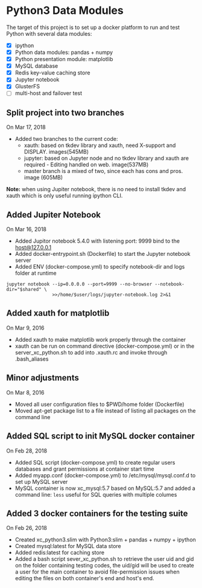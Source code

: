 # Python3 Data Modules #
The target of this project is to set up a docker platform to run and test Python with several data modules:
* [x] ipython 
* [x] Python data modules: pandas + numpy
* [x] Python presentation module: matplotlib
* [x] MySQL database
* [x] Redis key-value caching store
* [x] Jupyter notebook
* [X] GlusterFS
* [ ] multi-host and failover test

## Split project into two branches ##
On Mar 17, 2018
- Added two branches to the current code:
  - xauth: based on tkdev library and xauth, need X-support and DISPLAY. images(545MB)
  - jupyter: based on Jupyter node and no tkdev library and xauth are required - Editing handled on web. image(537MB)
  - master branch is a mixed of two, since each has cons and pros. image (605MB)


**Note:** when using Jupiter notebook, there is no need to install tkdev and xauth which is only useful running ipython CLI.

## Added Jupiter Notebook ##
On Mar 16, 2018
- Added Jupitor notebook 5.4.0 with listening port: 9999 bind to the host@127.0.0.1
- Added docker-entrypoint.sh (Dockerfile) to start the Jupyter notebook server
- Added ENV (docker-compose.yml) to specify notebook-dir and logs folder at runtime

```
jupyter notebook --ip=0.0.0.0 --port=9999 --no-browser --notebook-dir="$shared" \
                 >>/home/$user/logs/jupyter-notebook.log 2>&1
```

## Added xauth for matplotlib ##
On Mar 9, 2016
- Added xauth to make matplotlib work properly through the container
- xauth can be run on command directive (docker-compose.yml) or in the server_xc_python.sh to add into .xauth.rc and invoke through .bash_aliases


## Minor adjustments ##
On Mar 8, 2016
- Moved all user configuration files to $PWD/home folder (Dockerfile)
- Moved apt-get package list to a file instead of listing all packages on the command line


## Added SQL script to init MySQL docker container ##
On Feb 28, 2018
- Added SQL script (docker-compose.yml) to create regular users databases and grant permissions at container start time
- Added myapp.conf (docker-compose.yml) to /etc/mysql/mysql.conf.d to set up MySQL server
- MySQL container is now xc_mysql:5.7 based on MySQL:5.7 and added a command line: `less` useful for SQL queries with multiple columes


## Added 3 docker containers for the testing suite ##
On Feb 26, 2018
- Created xc_python3.slim with Python3:slim + pandas + numpy + ipython
- Created mysql:latest for MySQL data store
- Added redis:latest for caching store 
- Added a bash script sever_xc_python.sh to retrieve the user uid and gid on the folder containing testing codes, the uid/gid will be used to create a user for the main container to avoid file-permission issues when editing the files on both container's end and host's end.

